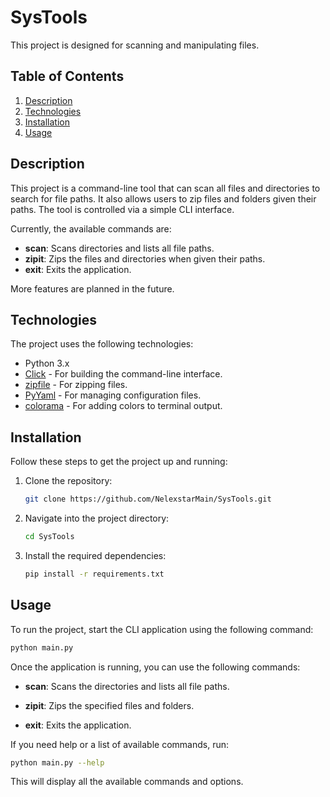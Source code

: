 # SysTools

This project is designed for scanning and manipulating files.

## Table of Contents
1. [Description](#description)
2. [Technologies](#technologies)
3. [Installation](#installation)
4. [Usage](#usage)


## Description

This project is a command-line tool that can scan all files and directories to search for file paths. It also allows users to zip files and folders given their paths. The tool is controlled via a simple CLI interface.

Currently, the available commands are:

- **scan**: Scans directories and lists all file paths.
- **zipit**: Zips the files and directories when given their paths.
- **exit**: Exits the application.

More features are planned in the future.

## Technologies

The project uses the following technologies:

- Python 3.x
- [Click](https://click.palletsprojects.com/) - For building the command-line interface.
- [zipfile](https://docs.python.org/3/library/zipfile.html) - For zipping files.
- [PyYaml](https://pyyaml.org/) - For managing configuration files.
- [colorama](https://pypi.org/project/colorama/) - For adding colors to terminal output.

## Installation

Follow these steps to get the project up and running:

1. Clone the repository:
    ```bash
    git clone https://github.com/NelexstarMain/SysTools.git
    ```

2. Navigate into the project directory:
    ```bash
    cd SysTools
    ```

3. Install the required dependencies:
    ```bash
    pip install -r requirements.txt
    ```

## Usage

To run the project, start the CLI application using the following command:

```bash
python main.py

```

Once the application is running, you can use the following commands:

- **scan**: Scans the directories and lists all file paths.

- **zipit**: Zips the specified files and folders.

- **exit**: Exits the application.


If you need help or a list of available commands, run:


```bash
python main.py --help
```

This will display all the available commands and options.


